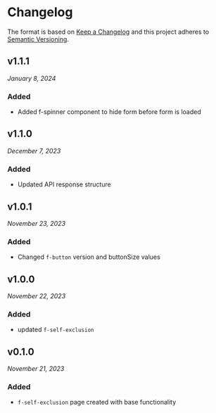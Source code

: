 # Changelog

The format is based on [Keep a Changelog](http://keepachangelog.com/en/1.0.0/)
and this project adheres to [Semantic Versioning](http://semver.org/spec/v2.0.0.html).

v1.1.1
------------------------------
*January 8, 2024*

### Added
- Added f-spinner component to hide form before form is loaded

v1.1.0
------------------------------
*December 7, 2023*

### Added
- Updated API response structure

v1.0.1
------------------------------
*November 23, 2023*

### Added
- Changed `f-button` version and buttonSize values

v1.0.0
------------------------------
*November 22, 2023*

### Added
- updated `f-self-exclusion`

v0.1.0
------------------------------
*November 21, 2023*

### Added
- `f-self-exclusion` page created with base functionality
